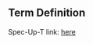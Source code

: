 ## Term Definition

Spec-Up-T link: <a href='https://weboftrust.github.io/WOT-terms/docs/glossary/authentic-provenance-chain'>here</a>
